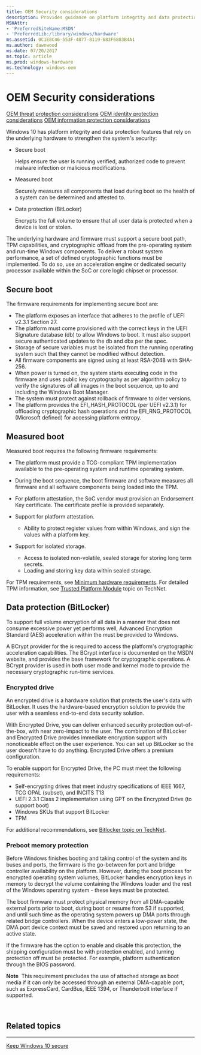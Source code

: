 ```yaml
---
title: OEM Security considerations
description: Provides guidance on platform integrity and data protection features including Secure boot and BitLocker.
MSHAttr:
- 'PreferredSiteName:MSDN'
- 'PreferredLib:/library/windows/hardware'
ms.assetid: 0C1E8C46-553F-4877-8119-683F6883B4A1
ms.author: dawnwood
ms.date: 07/20/2017
ms.topic: article
ms.prod: windows-hardware
ms.technology: windows-oem
---
```


# OEM Security considerations

[OEM threat protection considerations](OEM-threat-protection.md)
[OEM identity protection considerations](OEM-identity-protection.md)
[OEM information protection considerations](OEM-information-protection.md)


Windows 10 has platform integrity and data protection features that rely on the underlying hardware to strengthen the system's security:

-   Secure boot

    Helps ensure the user is running verified, authorized code to prevent malware infection or malicious modifications.

-   Measured boot

    Securely measures all components that load during boot so the health of a system can be determined and attested to.

-   Data protection (BitLocker)

    Encrypts the full volume to ensure that all user data is protected when a device is lost or stolen.

The underlying hardware and firmware must support a secure boot path, TPM capabilities, and cryptographic offload from the pre-operating system and run-time Windows components. To deliver a robust system performance, a set of defined cryptographic functions must be implemented. To do so, use an acceleration engine or dedicated security processor available within the SoC or core logic chipset or processor.

## Secure boot


The firmware requirements for implementing secure boot are:

-   The platform exposes an interface that adheres to the profile of UEFI v2.3.1 Section 27.
-   The platform must come provisioned with the correct keys in the UEFI Signature database (db) to allow Windows to boot. It must also support secure authenticated updates to the db and dbx per the spec.
-   Storage of secure variables must be isolated from the running operating system such that they cannot be modified without detection.
-   All firmware components are signed using at least RSA-2048 with SHA-256.
-   When power is turned on, the system starts executing code in the firmware and uses public key cryptography as per algorithm policy to verify the signatures of all images in the boot sequence, up to and including the Windows Boot Manager.
-   The system must protect against rollback of firmware to older versions.
-   The platform provides the EFI\_HASH\_PROTOCOL (per UEFI v2.3.1) for offloading cryptographic hash operations and the EFI\_RNG\_PROTOCOL (Microsoft defined) for accessing platform entropy.

## Measured boot


Measured boot requires the following firmware requirements:

-   The platform must provide a TCG-compliant TPM implementation available to the pre-operating system and runtime operating system.
-   During the boot sequence, the boot firmware and software measures all firmware and all software components being loaded into the TPM.
-   For platform attestation, the SoC vendor must provision an Endorsement Key certificate. The certificate profile is provided separately.
-   Support for platform attestation.

    -   Ability to protect register values from within Windows, and sign the values with a platform key.
-   Support for isolated storage.

    -   Access to isolated non-volatile, sealed storage for storing long term secrets.
    -   Loading and storing key data within sealed storage.

For TPM requirements, see [Minimum hardware requirements](../minimum/minimum-hardware-requirements-overview.md). For detailed TPM information, see [Trusted Platform Module](http://go.microsoft.com/fwlink/?LinkId=624832) topic on TechNet.

## Data protection (BitLocker)


To support full volume encryption of all data in a manner that does not consume excessive power yet performs well, Advanced Encryption Standard (AES) acceleration within the must be provided to Windows.

A BCrypt provider for the is required to access the platform's cryptographic acceleration capabilities. The BCrypt interface is documented on the MSDN website, and provides the base framework for cryptographic operations. A BCrypt provider is used in both user mode and kernel mode to provide the necessary cryptographic run-time services.

### Encrypted drive

An encrypted drive is a hardware solution that protects the user's data with BitLocker. It uses the hardware-based encryption solution to provide the user with a seamless end-to-end data security solution.

With Encrypted Drive, you can deliver enhanced security protection out-of-the-box, with near zero-impact to the user. The combination of BitLocker and Encrypted Drive provides immediate encryption support with nonoticeable effect on the user experience. You can set up BitLocker so the user doesn’t have to do anything. Encrypted Drive offers a premium configuration.

To enable support for Encrypted Drive, the PC must meet the following requirements:

-   Self-encrypting drives that meet industry specifications of IEEE 1667, TCG OPAL (subset), and INCITS T13
-   UEFI 2.3.1 Class 2 implementation using GPT on the Encrypted Drive (to support boot)
-   Windows SKUs that support BitLocker
-   TPM

For additional recommendations, see [Bitlocker topic on TechNet](http://go.microsoft.com/fwlink/?LinkId=624828).

### Preboot memory protection

Before Windows finishes booting and taking control of the system and its buses and ports, the firmware is the go-between for port and bridge controller availability on the platform. However, during the boot process for encrypted operating system volumes, BitLocker handles encryption keys in memory to decrypt the volume containing the Windows loader and the rest of the Windows operating system - these keys must be protected.

The boot firmware must protect physical memory from all DMA-capable external ports prior to boot, during boot or resume from S3 if supported, and until such time as the operating system powers up DMA ports through related bridge controllers. When the device enters a low-power state, the DMA port device context must be saved and restored upon returning to an active state.

If the firmware has the option to enable and disable this protection, the shipping configuration must be with protection enabled, and turning protection off must be protected. For example, platform authentication through the BIOS password.

**Note**  This requirement precludes the use of attached storage as boot media if it can only be accessed through an external DMA-capable port, such as ExpressCard, CardBus, IEEE 1394, or Thunderbolt interface if supported.

 

## Related topics


****
[Keep Windows 10 secure](http://go.microsoft.com/fwlink/?LinkId=624831)

 

 







